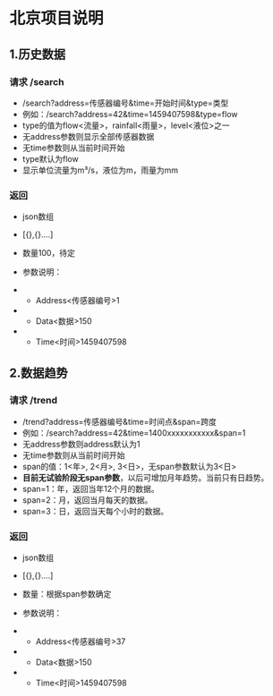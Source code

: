 

# 北京项目说明

## 1.历史数据
### 请求 /search
- /search?address=传感器编号&time=开始时间&type=类型
- 例如：/search?address=42&time=1459407598&type=flow
- type的值为flow<流量>，rainfall<雨量>，level<液位>之一
- 无address参数则显示全部传感器数据
- 无time参数则从当前时间开始  
- type默认为flow  
- 显示单位流量为m³/s，液位为m，雨量为mm

### 返回
- json数组
- [{},{}....]
- 数量100，待定
- 参数说明：
- - Address<传感器编号>1

- - Data<数据>150

- - Time<时间>1459407598

## 2.数据趋势
### 请求 /trend
- /trend?address=传感器编号&time=时间点&span=跨度
- 例如：/search?address=42&time=1400xxxxxxxxxxx&span=1
- 无address参数则address默认为1
- 无time参数则从当前时间开始  
- span的值：1<年>, 2<月>, 3<日>，无span参数默认为3<日>
- **目前无试验阶段无span参数**，以后可增加月年趋势。当前只有日趋势。
- span=1：年，返回当年12个月的数据。
- span=2：月，返回当月每天的数据。
- span=3：日，返回当天每个小时的数据。


### 返回
- json数组
- [{},{}....]
- 数量：根据span参数确定
- 参数说明：
- - Address<传感器编号>37

- - Data<数据>150

- - Time<时间>1459407598
